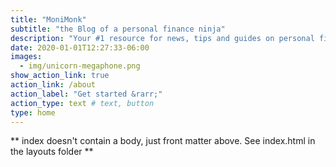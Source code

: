 ```yaml
---
title: "MoniMonk"
subtitle: "the Blog of a personal finance ninja"
description: "Your #1 resource for news, tips and guides on personal finance. Carefully put together by a personal finance enthousiast. Your support is appreciated"
date: 2020-01-01T12:27:33-06:00
images:
  - img/unicorn-megaphone.png
show_action_link: true
action_link: /about
action_label: "Get started &rarr;"
action_type: text # text, button
type: home
---
```


** index doesn't contain a body, just front matter above.
See index.html in the layouts folder **
